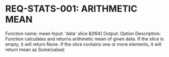 # REQ-STATS-001: ARITHMETIC MEAN

Function name: mean
Input: 'data' slice &[f64]
Output: Option<f64>
Description:
    Function calculates and returns arithmetic mean of given data.
        If the slice is empty, it will return None.
        If the slice contains one or more elements, it will return mean as Some(value)

